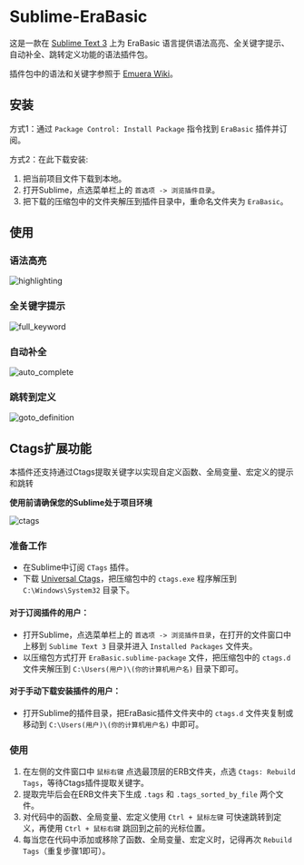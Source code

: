 # Sublime-EraBasic
这是一款在 [Sublime Text 3](http://www.sublimetext.com/) 上为 EraBasic 语言提供语法高亮、全关键字提示、自动补全、跳转定义功能的语法插件包。

插件包中的语法和关键字参照于 [Emuera Wiki](https://osdn.net/projects/emuera/wiki/FrontPage)。

## 安装
方式1：通过 `Package Control: Install Package` 指令找到 `EraBasic` 插件并订阅。

方式2：在此下载安装:
1. 把当前项目文件下载到本地。
2. 打开Sublime，点选菜单栏上的 `首选项 -> 浏览插件目录`。
3. 把下载的压缩包中的文件夹解压到插件目录中，重命名文件夹为 `EraBasic`。

## 使用

### 语法高亮
![highlighting](https://z3.ax1x.com/2021/11/23/opIT56.png)


### 全关键字提示
![full_keyword](https://z3.ax1x.com/2021/11/23/opIHPK.gif)


### 自动补全
![auto_complete](https://z3.ax1x.com/2020/12/07/DxT4iQ.gif)


### 跳转到定义
![goto_definition](https://z3.ax1x.com/2021/11/23/opIq2D.gif)


## Ctags扩展功能
本插件还支持通过Ctags提取关键字以实现自定义函数、全局变量、宏定义的提示和跳转

**使用前请确保您的Sublime处于项目环境**

![ctags](https://z3.ax1x.com/2021/11/23/opIb8O.gif)


### 准备工作
- 在Sublime中订阅 `CTags` 插件。
- 下载 [Universal Ctags](https://github.com/universal-ctags/ctags)，把压缩包中的 `ctags.exe` 程序解压到 `C:\Windows\System32` 目录下。

#### 对于订阅插件的用户：
- 打开Sublime，点选菜单栏上的 `首选项 -> 浏览插件目录`，在打开的文件窗口中上移到 `Sublime Text 3` 目录并进入 `Installed Packages` 文件夹。
- 以压缩包方式打开 `EraBasic.sublime-package` 文件，把压缩包中的 `ctags.d` 文件夹解压到 `C:\Users(用户)\(你的计算机用户名)` 目录下即可。

#### 对于手动下载安装插件的用户：
- 打开Sublime的插件目录，把EraBasic插件文件夹中的 `ctags.d` 文件夹复制或移动到 `C:\Users(用户)\(你的计算机用户名)` 中即可。

### 使用
1. 在左侧的文件窗口中 `鼠标右键` 点选最顶层的ERB文件夹，点选 `Ctags: Rebuild Tags`，等待Ctags插件提取关键字。
2. 提取完毕后会在ERB文件夹下生成 `.tags` 和 `.tags_sorted_by_file` 两个文件。
3. 对代码中的函数、全局变量、宏定义使用 `Ctrl + 鼠标左键` 可快速跳转到定义，再使用 `Ctrl + 鼠标右键` 跳回到之前的光标位置。
4. 每当您在代码中添加或移除了函数、全局变量、宏定义时，记得再次 `Rebuild Tags`（重复步骤1即可）。

